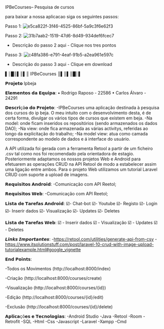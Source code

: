 IPBeCourses– Pesquisa de cursos

para baixar a nossa aplicacao siga os seguintes passos:

Passo 1:
![e5ca822f-3f46-4525-86bf-5a9c3f6e62f3](https://github.com/rodrigo2345/Gicom_app/assets/151518602/0814f44b-302f-423a-9cc9-fb03a49db509)

Passo 2:
![31b7aab2-1519-47d6-8d49-934def6fcec7](https://github.com/rodrigo2345/Gicom_app/assets/151518602/ddd75480-b45c-437b-bd3e-9f973f3df36f)
- Descrição do passo 2 aqui - Clique nos tres pontos

Passo 3:
![c48fa386-e791-4eaf-91b5-a2ea961e597c](https://github.com/rodrigo2345/Gicom_app/assets/151518602/3b8efe8c-7fc7-4200-a872-fee550fbc655)
- Descrição do passo 3 aqui - Clique em download






▌│█║▌║▌║ IPBeCourses ║▌║▌║█│▌

𝗣𝗿𝗼𝗷𝗲𝘁𝗼 Ipbeja
 
𝗘𝗹𝗲𝗺𝗲𝗻𝘁𝗼𝘀 𝗱𝗮 𝗘𝗾𝘂𝗶𝗽𝗮:
• Rodrigo Raposo - 22586
• Carlos Álvaro - 24291


𝗗𝗲𝘀𝗰𝗿𝗶çã𝗼 𝗱𝗼 𝗣𝗿𝗼𝗷𝗲𝘁𝗼:
	-IPBeCourses uma aplicação destinada à pesquisa dos cursos do ip beja. O meu intuito com o desenvolvimento desta, é de certa forma, divulgar os vários tipos de cursos que existem em beja.
-Na model: onde ficam inseridos os repositórios (sendo armazenados os dados DAO); 
-Na view: onde fica armazenada as várias activitys, referidas ao longo da explicitação do trabalho;
-Na model view: atua como camada correspondente ao modelo de dados e á interface do usuário.

A API utilizada foi gerada com a ferramenta Retool a partir de um ficheiro .csv tal como nos foi recomendado pela orientadora de estagio. Posteriormente adaptamos os nossos projetos Web e Android para efetuarem as operações CRUD na API Retool de modo a estabelecer assim uma ligação entre ambos. Para o projeto Web utilizamos um tutorial Laravel CRUD com suporte a upload de imagens.


𝗥𝗲𝗾𝘂𝗶𝘀𝗶𝘁𝗼𝘀 𝗔𝗻𝗱𝗿𝗼𝗶𝗱:
	-Comunicação com API Reetol;


𝗥𝗲𝗾𝘂𝗶𝘀𝗶𝘁𝗼𝘀 𝗪𝗲𝗯:
	-Comunicação com API Reetol;


𝗟𝗶𝘀𝘁𝗮 𝗱𝗲 𝗧𝗮𝗿𝗲𝗳𝗮𝘀 𝗔𝗻𝗱𝗿𝗼𝗶𝗱:
☑️- Chat-bot
☑️- Youtube
☑️- Registo
☑️- Login
☑️- Inserir dados
☑️- Visualização
☑️- Updates
☑️- Deletes 


𝗟𝗶𝘀𝘁𝗮 𝗱𝗲 𝗧𝗮𝗿𝗲𝗳𝗮𝘀 𝗪𝗲𝗯:
☑️ - Inserir dados
☑️ - Visualização
☑️ - Updates
☑️ - Deletes 


𝙇𝙞𝙣𝙠𝙨 𝙄𝙢𝙥𝙤𝙧𝙩𝙖𝙣𝙩𝙚𝙨:
	-https://retool.com/utilities/generate-api-from-csv
	-https://www.itsolutionstuff.com/post/laravel-10-crud-with-image-upload-tutorialexample.html#google_vignette


𝗘𝗻𝗱 𝗣𝗼𝗶𝗻𝘁𝘀:

-Todos os Movimentos (http://localhost:8000/index)
	
-Criação (http://localhost:8000/courses/create)

-Visualização (http://localhost:8000/courses/{id})

-Edição (http://localhost:8000/courses/{id}/edit)

-Exclusão (http://localhost:8000/courses/{id}/delete)


𝗔𝗽𝗹𝗶𝗰𝗮çõ𝗲𝘀 𝗲 𝗧𝗲𝗰𝗻𝗼𝗹𝗼𝗴𝗶𝗮𝘀:
	-Android Studio
	-Java
	-Retool
	-Room
	-Retrofit
	-SQL
	-Html
	-Css
	-Javascript
	-Laravel
	-Xampp
	-Cmd

